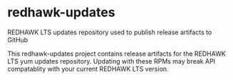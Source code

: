# redhawk-updates

REDHAWK LTS updates repository used to publish release artifacts to GitHub


This redhawk-updates project contains release artifacts for the REDHAWK LTS yum updates repository. Updating with these RPMs may break API compatablity with your current REDHAWK LTS version. 
